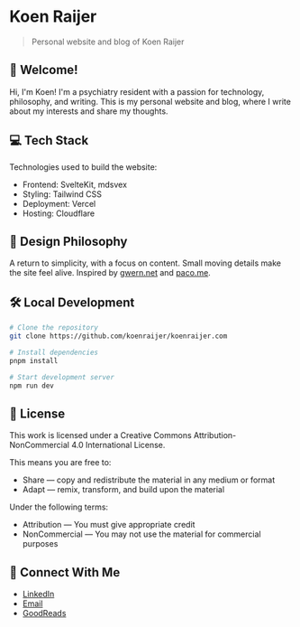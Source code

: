 # Koen Raijer
> Personal website and blog of Koen Raijer

## 🌟 Welcome!
Hi, I'm Koen! I'm a psychiatry resident with a passion for technology, philosophy, and writing. This is my personal website and blog, where I write about my interests and share my thoughts.

## 💻 Tech Stack
Technologies used to build the website:
- Frontend: SvelteKit, mdsvex
- Styling: Tailwind CSS
- Deployment: Vercel
- Hosting: Cloudflare

## 🎨 Design Philosophy
A return to simplicity, with a focus on content. Small moving details make the site feel alive. Inspired by [gwern.net](https://www.gwern.net/) and [paco.me](https://paco.me/).

## 🛠️ Local Development
```bash
# Clone the repository
git clone https://github.com/koenraijer/koenraijer.com

# Install dependencies
pnpm install

# Start development server
npm run dev
```

## 📝 License
This work is licensed under a Creative Commons Attribution-NonCommercial 4.0 International License.

This means you are free to:
- Share — copy and redistribute the material in any medium or format
- Adapt — remix, transform, and build upon the material

Under the following terms:
- Attribution — You must give appropriate credit
- NonCommercial — You may not use the material for commercial purposes

## 🤝 Connect With Me
- [LinkedIn](https://www.linkedin.com/in/koen-raijer-3495a7127/)
- [Email](mailto:hello@koenraijer.com)
- [GoodReads](https://www.goodreads.com/koenraijer/)